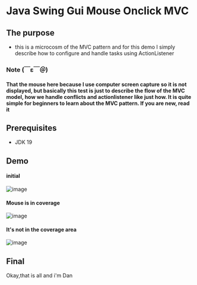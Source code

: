 # Java Swing Gui Mouse Onclick MVC
## The purpose
- this is a microcosm of the MVC pattern and for this demo I simply describe how to configure and handle tasks using ActionListener

### Note (￣ε￣＠)
#### That the mouse here because I use computer screen capture so it is not displayed, but basically this test is just to describe the flow of the MVC model, how we handle conflicts and actionlistener like just how. It is quite simple for beginners to learn about the MVC pattern. If you are new, read it
## Prerequisites
- JDK 19
## Demo
#### initial
![image](https://user-images.githubusercontent.com/127305381/229908708-d9e44c30-2a47-47a5-971e-c440dff29f85.png)
#### Mouse is in coverage
![image](https://user-images.githubusercontent.com/127305381/229909397-edcb7e86-dee8-41bf-9334-65f169ac35af.png)
#### It's not in the coverage area
![image](https://user-images.githubusercontent.com/127305381/229909640-b10b6938-0c8d-4191-82c1-0dd94c6b25e7.png)
## Final
Okay,that is all and i'm Dan
